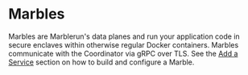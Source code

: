 # Marbles

Marbles are Marblerun's data planes and run your application code in secure enclaves within otherwise regular Docker containers. Marbles communicate with the Coordinator via gRPC over TLS. See the [Add a Service](workflows/add-service.md) section on how to build and configure a Marble.
